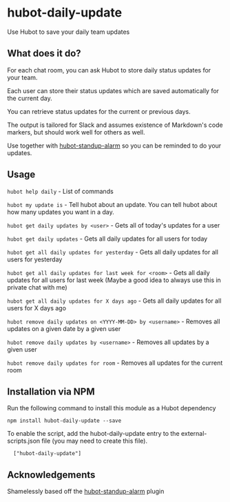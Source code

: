 hubot-daily-update
===================

Use Hubot to save your daily team updates

## What does it do?

For each chat room, you can ask Hubot to store daily status updates for
your team.

Each user can store their status updates which are saved automatically
for the current day.

You can retrieve status updates for the current or previous days.

The output is tailored for Slack and assumes existence of Markdown's code
markers, but should work well for others as well.

Use together with [hubot-standup-alarm](https://github.com/hubot-scripts/hubot-standup-alarm) so you can be reminded to do your updates.

## Usage

`hubot help daily` - List of commands

`hubot my update is` - Tell hubot about an update. You can tell hubot about how many updates you want in a day.

`hubot get daily updates by <user>` - Gets all of today's updates for a user

`hubot get daily updates` - Gets all daily updates for all users for today

`hubot get all daily updates for yesterday` - Gets all daily updates for all users for yesterday

`hubot get all daily updates for last week for <room>` - Gets all daily updates for all users for last week (Maybe a good idea to always use this in private chat with me)

`hubot get all daily updates for X days ago` - Gets all daily updates for all users for X days ago

`hubot remove daily updates on <YYYY-MM-DD> by <username>` - Removes all updates on a given date by a given user

`hubot remove daily updates by <username>` - Removes all updates by a given user

`hubot remove daily updates for room` - Removes all updates for the current room


## Installation via NPM

Run the following command to install this module as a Hubot dependency

```
npm install hubot-daily-update --save
```

To enable the script, add the hubot-daily-update entry to the external-scripts.json file (you may need to create this file).

```
  ["hubot-daily-update"]
```

## Acknowledgements

Shamelessly based off the [hubot-standup-alarm](https://github.com/hubot-scripts/hubot-standup-alarm) plugin
